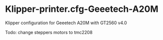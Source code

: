 # Klipper-printer.cfg-Geeetech-A20M
Klipper configuration for Geeetech A20M with GT2560 v4.0

Todo: change steppers motors to tmc2208
